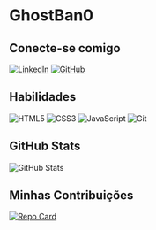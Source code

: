 # GhostBan0

## Conecte-se comigo

[![LinkedIn](https://img.shields.io/badge/LinkedIn-0077B5?style=for-the-badge&logo=linkedin&logoColor=white)](https://www.linkedin.com/in/bruno-oliveira-57676422b)
[![GitHub](https://img.shields.io/badge/GitHub-100000?style=for-the-badge&logo=github&logoColor=white)](https://github.com/GhostBan0)

## Habilidades
![HTML5](https://img.shields.io/badge/HTML5-E34F26?style=for-the-badge&logo=html5&logoColor=white)
	![CSS3](https://img.shields.io/badge/CSS3-1572B6?style=for-the-badge&logo=css3&logoColor=white)
![JavaScript](https://img.shields.io/badge/JavaScript-F7DF1E?style=for-the-badge&logo=javascript&logoColor=black)
![Git](https://img.shields.io/badge/GIT-E44C30?style=for-the-badge&logo=git&logoColor=white)
## GitHub Stats
![GitHub Stats](https://github-readme-stats.vercel.app/api?username=GhostBan0&theme=transparent&bg_color=000&border_color=30A3DC&show_icons=true&icon_color=30A3DC&title_color=E94D5F&text_color=FFF)


## Minhas Contribuições
[![Repo Card](https://github-readme-stats.vercel.app/api/pin/?username=GHostBan0&repo=dio-lab-open-source&bg_color=000&border_color=30A3DC&show_icons=true&icon_color=30A3DC&title_color=E94D5F&text_color=FFF)](https://github.com/GhostBan0/dio-lab-open-source)